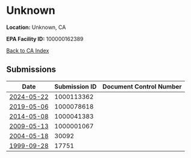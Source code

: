 # Unknown

**Location:** Unknown, CA

**EPA Facility ID:** 100000162389

[Back to CA Index](../../index.md)

## Submissions

| Date | Submission ID | Document Control Number |
|------|--------------|-------------------------|
| [2024-05-22](submissions/1000113362.md) | 1000113362 |  |
| [2019-05-06](submissions/1000078618.md) | 1000078618 |  |
| [2014-05-08](submissions/1000041383.md) | 1000041383 |  |
| [2009-05-13](submissions/1000001067.md) | 1000001067 |  |
| [2004-05-18](submissions/30092.md) | 30092 |  |
| [1999-09-28](submissions/17751.md) | 17751 |  |
